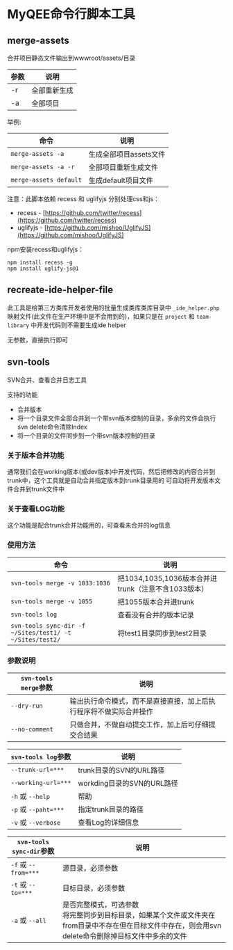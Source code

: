 MyQEE命令行脚本工具
================


merge-assets
------------
合并项目静态文件输出到wwwroot/assets/目录

参数   |  说明
------|-------
-r    | 全部重新生成
-a    | 全部项目

举例:

命令   |  说明
------|-------
`merge-assets -a`      | 生成全部项目assets文件
`merge-assets -a -r`   | 全部项目重新生成文件
`merge-assets default` | 生成default项目文件


注意：此脚本依赖 recess 和 uglifyjs 分别处理css和js：

 * recess   - [https://github.com/twitter/recess](https://github.com/twitter/recess)
 * uglifyjs - [https://github.com/mishoo/UglifyJS](https://github.com/mishoo/UglifyJS)

npm安装recess和uglifyjs：

    npm install recess -g
    npm install uglify-js@1




recreate-ide-helper-file
------------------------
此工具是给第三方类库开发者使用的批量生成类库类库目录中 `_ide_helper.php` 映射文件(此文件在生产环境中是不会用到的)，如果只是在 `project` 和 `team-library` 中开发代码则不需要生成ide helper

无参数，直接执行即可



svn-tools
---------
SVN合并、查看合并日志工具

支持的功能

 * 合并版本
 * 将一个目录文件全部合并到一个带svn版本控制的目录，多余的文件会执行svn delete命令清除Index
 * 将一个目录的文件同步到一个带svn版本控制的目录

### 关于版本合并功能
通常我们会在working版本(或dev版本)中开发代码，然后把修改的内容合并到trunk中，这个工具就是自动合并指定版本到trunk目录用的
可自动将开发版本文件合并到trunk文件中

### 关于查看LOG功能
这个功能是配合trunk合并功能用的，可查看未合并的log信息


### 使用方法

命令   |  说明
------|-------
`svn-tools merge -v 1033:1036`     |         把1034,1035,1036版本合并进trunk（注意不含1033版本）
`svn-tools merge -v 1055  `        |         把1055版本合并进trunk
`svn-tools log`                    |         查看没有合并的版本记录
`svn-tools sync-dir -f ~/Sites/test1/ -t ~/Sites/test2/`  |  将test1目录同步到test2目录


### 参数说明

`svn-tools merge`参数  |  说明
----------------------|--------
`--dry-run`           |  输出执行命令模式，而不是直接直接，加上后执行程序将不做实际合并操作
`--no-comment`        |  只做合并，不做自动提交工作，加上后可仔细提交合结果

`svn-tools log`参数    |  说明
----------------------|------
`--trunk-url=***`     |  trunk目录的SVN的URL路径
`--working-url=***`   |  workding目录的SVN的URL路径
`-h` 或 `--help`      |  帮助
`-p` 或 `--paht=***`  |  指定trunk目录的路径
`-v` 或 `--verbose`   |  查看Log的详细信息

`svn-tools sync-dir`参数  | 说明
-------------------------|---------
`-f` 或 `--from=***`     | 源目录，必须参数
`-t` 或 `--to=***`       | 目标目录，必须参数
`-a` 或 `--all`          | 是否完整模式，可选参数<br />将完整同步到目标目录，如果某个文件或文件夹在from目录中不存在但在目标文件中存在，则会用svn delete命令删除掉目标文件中多余的文件

